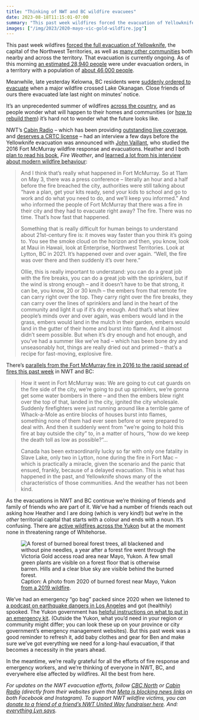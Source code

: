 ```yaml
---
title: "Thinking of NWT and BC wildfire evacuees"
date: 2023-08-18T11:15:01-07:00
summary: "This past week wildfires forced the evacuation of Yellowknife, the capital of the Northwest Territories, as well as many other communities both nearby and across the territory. Meanwhile, late yesterday Kelowna, BC residents were suddenly ordered to evacuate when a major wildfire crossed Lake Okanagan. Close friends of ours there evacuated late last night on minutes’ notice. It’s an unprecedented summer of wildfires across the country, and as people wonder what will happen to their homes and communities (or how to rebuild them) it’s hard not to wonder what the future looks like."
images: ["/img/2023/2020-mayo-vic-gold-wildfire.jpg"]
---
```


This past week wildfires [forced the full evacuation of Yellowknife](https://cabinradio.ca/142575/news/yellowknife/live-thousands-leave-yellowknife-as-wildfire-approaches/), the capital of the Northwest Territories, as well as [many other communities](https://www.gov.nt.ca/en/notices-alerts-and-orders) both nearby and across the territory. That evacuation is currently ongoing. As of this morning [an estimated 28,940 people](https://cabinradio.ca/143502/news/yellowknife/possibility-fire-reaches-yellowknife-outskirts-by-weekend/) were under evacuation orders, in a territory with a population of [about 46,000 people](https://en.wikipedia.org/wiki/Northwest_Territories). 

Meanwhile, late yesterday Kelowna, BC residents were [suddenly ordered to evacuate](https://www.cbc.ca/news/canada/british-columbia/what-you-need-to-know-about-bc-wildfires-aug-18-2023-1.6940311) when a major wildfire crossed Lake Okanagan. Close friends of ours there evacuated late last night on minutes’ notice. 

It’s an unprecedented summer of wildfires [across the country](https://www.cbc.ca/news/canada/nova-scotia/displaced-residents-struggle-to-find-rentals-wildfires-1.6869678), and as people wonder what will happen to their homes and communities (or [how to rebuild them](https://cabinradio.ca/141313/news/environment/wildfires/in-pictures-enterprise-after-a-wildfire-tore-through-the-hamlet/)) it’s hard not to wonder what the future looks like. 

NWT’s [Cabin Radio](https://cabinradio.ca/) – which has been providing [outstanding live coverage](https://cabinradio.ca/143502/news/yellowknife/possibility-fire-reaches-yellowknife-outskirts-by-weekend/), and [deserves a CRTC license](https://www.cbc.ca/news/canada/north/cabin-radio-nwt-crtc-licence-rejected-1.6750091) – had an interview a few days before the Yellowknife evacuation was announced with [John Vaillant](https://en.wikipedia.org/wiki/John_Vaillant), who studied the 2016 Fort McMurray wildfire response and evacuations. Heather and I both [plan to read his book](https://www.penguinrandomhouse.ca/books/739360/fire-weather-by-john-vaillant/9780735273160), _Fire Weather_, and [learned a lot from his interview about modern wildfire behaviour](https://cabinradio.ca/141864/news/yellowknife/there-are-parallels-between-yellowknife-and-fort-mcmurray/):


> And I think that’s really what happened in Fort McMurray. So at 11am on May 3, there was a press conference – literally an hour and a half before the fire breached the city, authorities were still talking about “have a plan, get your kits ready, send your kids to school and go to work and do what you need to do, and we’ll keep you informed.” And who informed the people of Fort McMurray that there was a fire in their city and they had to evacuate right away? The fire. There was no time. That’s how fast that happened.
> 
> Something that is really difficult for human beings to understand about 21st-century fire is: it moves way faster than you think it’s going to. You see the smoke cloud on the horizon and then, you know, look at Maui in Hawaii, look at Enterprise, Northwest Territories. Look at Lytton, BC in 2021. It’s happened over and over again. “Well, the fire was over there and then suddenly it’s over here.”
> 
> Ollie, this is really important to understand: you can do a great job with the fire breaks, you can do a great job with the sprinklers, but if the wind is strong enough – and it doesn’t have to be that strong, it can be, you know, 20 or 30 km/h – the embers from that remote fire can carry right over the top. They carry right over the fire breaks, they can carry over the lines of sprinklers and land in the heart of the community and light it up if it’s dry enough. And that’s what blew people’s minds over and over again, was embers would land in the grass, embers would land in the mulch in their garden, embers would land in the gutter of their home and burst into flame. And it almost didn’t seem possible. But when it’s dry enough and hot enough, and you’ve had a summer like we’ve had – which has been bone dry and unseasonably hot, things are really dried out and primed – that’s a recipe for fast-moving, explosive fire.

There’s [parallels from the Fort McMurray fire in 2016 to the rapid spread of fires this past week](https://cabinradio.ca/141864/news/yellowknife/there-are-parallels-between-yellowknife-and-fort-mcmurray/) in NWT and BC:

> How it went in Fort McMurray was: We are going to cut cat guards on the fire side of the city, we’re going to put up sprinklers, we’re gonna get some water bombers in there – and then the embers blew right over the top of that, landed in the city, ignited the city wholesale. Suddenly firefighters were just running around like a terrible game of Whack-a-Mole as entire blocks of houses burst into flames, something none of them had ever seen before or were prepared to deal with. And then it suddenly went from “we’re going to hold this fire at bay outside the city” to, in a matter of hours, “how do we keep the death toll as low as possible?”… 
> 
> Canada has been extraordinarily lucky so far with only one fatality in Slave Lake, only two in Lytton, none during the fire in Fort Mac – which is practically a miracle, given the scenario and the panic that ensued, frankly, because of a delayed evacuation. This is what has happened in the past, and Yellowknife shows many of the characteristics of those communities. And the weather has not been kind.

As the evacuations in NWT and BC continue we’re thinking of friends and family of friends who are part of it. We’ve had a number of friends reach out asking how Heather and I are doing (which is very kind!) but we’re in the _other_ territorial capital that starts with a colour and ends with a noun. It’s confusing. There are [active wildfires across the Yukon](https://wildfires.service.yukon.ca/) but at the moment none in threatening range of Whitehorse.

<figure>
  <img src="/img/2023/2020-mayo-vic-gold-wildfire.jpg" class="img-fluid" alt="A forest of burned boreal forest trees, all blackened and without pine needles, a year after a forest fire went through the Victoria Gold access road area near Mayo, Yukon. A few small green plants are visible on a forest floor that is otherwise barren. Hills and a clear blue sky are visible behind the burned forest.">
  <figcaption><span class="sr-only">Caption: </span>A photo from 2020 of burned forest near Mayo, Yukon <a href="https://www.cbc.ca/news/canada/north/yukon-widlfire-season-2019-complex-1.5310233">from a 2019 wildfire</a>.</figcaption>
</figure>

We’ve had an emergency “go bag” packed since 2020 when we listened to [a podcast on earthquake dangers in Los Angeles](https://laist.com/podcasts/the-big-one) and got (healthily) spooked. The Yukon government has [helpful instructions on what to put in an emergency kit](https://yukon.ca/en/emergencies-and-safety/emergency-preparedness/make-emergency-kit). (Outside the Yukon, what you’d need in your region or community might differ; you can look these up on your province or city government’s emergency management websites). But this past week was a good reminder to refresh it, add baby clothes and gear for Ben and make sure we’ve got everything we need for a long-haul evacuation, if that becomes a necessity in the years ahead. 

In the meantime, we’re really grateful for all the efforts of fire response and emergency workers, and we’re thinking of everyone in NWT, BC, and everywhere else affected by wildfires. All the best from here.

_For updates on the NWT evacuation efforts, follow [CBC North](https://www.cbc.ca/news/canada/north) or [Cabin Radio](https://cabinradio.ca/) (directly from their websites given that [Meta is blocking news links](https://cabinradio.ca/138262/cabin-radio/how-to-follow-our-reporting-when-facebook-and-instagram-block-us/) on both Facebook and Instagram). To support NWT wildfire victims, you can [donate to a friend of a friend’s NWT United Way fundraiser here](https://www.canadahelps.org/en/pages/help-nwt-wildfire-evacuees-for-alyssas-birthday/). And: [everything Lyn says](https://mastodon.social/@geekingirl/110906379728403093)._
